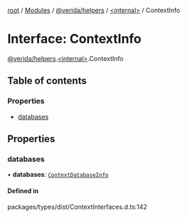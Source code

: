 [root](../README.md) / [Modules](../modules.md) / [@verida/helpers](../modules/verida_helpers.md) / [<internal\>](../modules/verida_helpers._internal_.md) / ContextInfo

# Interface: ContextInfo

[@verida/helpers](../modules/verida_helpers.md).[<internal\>](../modules/verida_helpers._internal_.md).ContextInfo

## Table of contents

### Properties

- [databases](verida_helpers._internal_.ContextInfo.md#databases)

## Properties

### databases

• **databases**: [`ContextDatabaseInfo`](verida_helpers._internal_.ContextDatabaseInfo.md)

#### Defined in

packages/types/dist/ContextInterfaces.d.ts:142
